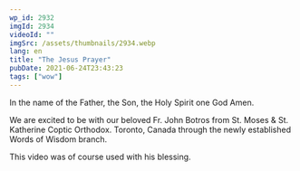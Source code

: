 ```yaml
---
wp_id: 2932
imgId: 2934
videoId: ""
imgSrc: /assets/thumbnails/2934.webp
lang: en
title: "The Jesus Prayer"
pubDate: 2021-06-24T23:43:23
tags: ["wow"]
---
```


<!-- page: 6 -->

<p>In the name of the Father, the Son, the Holy Spirit one God Amen.</p>
<p>We are excited to be with our beloved Fr. John Botros from St. Moses &amp; St. Katherine Coptic Orthodox. Toronto, Canada through the newly established Words of Wisdom branch.</p>
<p>This video was of course used with his blessing.</p>
<p>&nbsp;</p>
